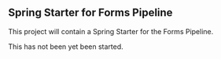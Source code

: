 ## Spring Starter for Forms Pipeline

This project will contain a Spring Starter for the Forms Pipeline.

This has not been yet been started.